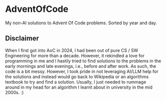 # AdventOfCode
My non-AI solutions to Advent Of Code problems. Sorted by year and day.

## Disclaimer

When I first got into AoC in 2024, I had been out of pure CS / SW Engineering for more than a decade. However, it rekindled a love for programming in me and I hastily tried to find solutions to the problems in the early mornings and late evenings, i.e., before and after work. As such, the code is a bit messy. However, I took pride in not leveraging AI/LLM help for the solutions and instead would go back to Wikipedia or an algorithms textbook to try and find a solution. Usually, I just needed to rummage around in my head for an algorithm I learnt about in university in the mid 2000s. :)